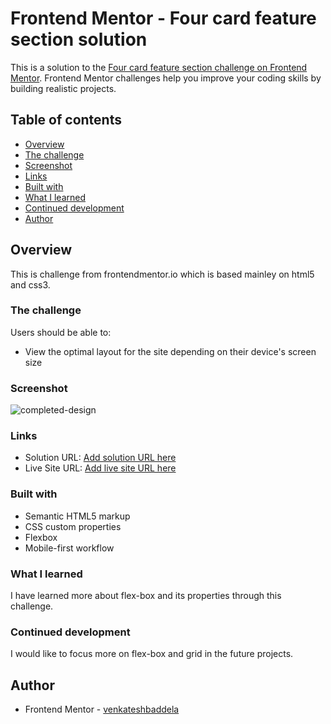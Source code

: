 # Frontend Mentor - Four card feature section solution

This is a solution to the [Four card feature section challenge on Frontend Mentor](https://www.frontendmentor.io/challenges/four-card-feature-section-weK1eFYK). Frontend Mentor challenges help you improve your coding skills by building realistic projects.

## Table of contents

- [Overview](#overview)
- [The challenge](#the-challenge)
- [Screenshot](#screenshot)
- [Links](#links)
- [Built with](#built-with)
- [What I learned](#what-i-learned)
- [Continued development](#continued-development)
- [Author](#author)

## Overview

This is challenge from frontendmentor.io which is based mainley on html5 and css3.

### The challenge

Users should be able to:

- View the optimal layout for the site depending on their device's screen size

### Screenshot

![completed-design](https://user-images.githubusercontent.com/84497133/119960728-e61aaa80-bfc2-11eb-98c3-75184092738b.png)

### Links

- Solution URL: [Add solution URL here](https://your-solution-url.com)
- Live Site URL: [Add live site URL here](https://your-live-site-url.com)

### Built with

- Semantic HTML5 markup
- CSS custom properties
- Flexbox
- Mobile-first workflow

### What I learned

I have learned more about flex-box and its properties through this challenge.

### Continued development

I would like to focus more on flex-box and grid in the future projects.

## Author

- Frontend Mentor - [venkateshbaddela](https://www.frontendmentor.io/profile/venkateshbaddela)
